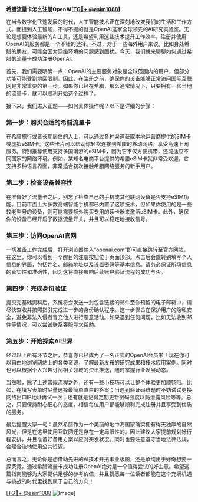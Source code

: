 **希腊流量卡怎么注册OpenAI[[TG💪+ @esim1088](https://t.me/s/esim1088)]**

在当今数字化飞速发展的时代，人工智能技术正在深刻地改变我们的生活和工作方式。而提到人工智能，不得不提的就是OpenAI这家全球领先的AI研究实验室。无论是想要体验最新的AI工具，还是希望利用这些技术提升工作效率，注册并使用OpenAI的服务都是一个不错的选择。不过，对于一些海外用户来说，比如身处希腊的朋友，可能会因为网络环境的问题感到困扰。今天，我们就来聊聊如何通过希腊的流量卡成功注册OpenAI。

首先，我们需要明确一点：OpenAI的主要服务对象是全球范围内的用户，但部分功能可能受到地区限制。因此，在注册之前，确保你的设备能够正常访问国际互联网是非常重要的第一步。如果你已经在希腊，那么通常情况下，只要拥有一张当地的流量卡，就可以顺利开始这个过程了。

接下来，我们进入正题——如何具体操作呢？以下是详细的步骤：

### 第一步：购买合适的希腊流量卡

在希腊旅行或者长期居住的人士，可以通过各种渠道获取本地运营商提供的SIM卡或虚拟eSIM卡。这些卡片可以帮助你轻松连接到希腊的移动网络，享受高速上网服务。特别推荐使用支持多国漫游的eSIM卡，因为它不仅方便携带，还能适应不同国家的网络环境。例如，某知名电商平台提供的希腊eSIM卡就非常受欢迎，它支持多种语言界面，非常适合初次接触希腊网络服务的新手用户。

### 第二步：检查设备兼容性

在准备好了流量卡之后，别忘了检查自己的手机或其他联网设备是否支持eSIM功能。目前市面上大多数高端智能手机都已内置了这项技术，但如果你使用的是一些较老型号的设备，则可能需要额外购买专用的读卡器来激活eSIM卡。此外，确保你的设备已经开启了数据流量开关，并且可以稳定地接收信号。

### 第三步：访问OpenAI官网

一切准备工作完成后，打开浏览器输入“openai.com”即可直接跳转至官方网站。在这里，你可以看到一个醒目的注册按钮位于页面顶部。点击后会跳转到填写个人信息的界面，包括姓名、邮箱地址以及设置密码等基本信息。请务必保证所填信息的真实性和准确性，因为这将直接影响后续账户验证流程的成功与否。

### 第四步：完成身份验证

提交完基础资料后，系统将会发送一封包含链接的邮件至你预留的电子邮箱中，请尽快查收并按照指引完成进一步的身份确认程序。这一步骤旨在保护用户的隐私安全，避免非法入侵者冒充他人进行恶意活动。如果遇到任何问题，比如无法收到邮件等情况，可以尝试联系客服寻求帮助。

### 第五步：开始探索AI世界

经过以上所有环节之后，恭喜你已经成为了一名正式的OpenAI会员啦！现在你可以自由地浏览网站上的各类资源，了解最新发布的研究成果和技术应用案例。同时也可以根据个人兴趣订阅相关领域的资讯推送，随时掌握行业发展动态。

当然啦，除了上述常规流程之外，还有一些小技巧可以让整个体验更加顺畅哦。比如，在填写表单时尽量选择最简单直白的答案；当遇到验证码难题时不妨试试更换网络出口IP地址再试一次；还有就是记得定期更新密码强度以防泄露风险等等。总之，只要保持耐心细心的态度，相信每位用户都能够顺利完成注册并且享受到优质的服务。

最后提醒大家一句：虽然希腊作为一个美丽的地中海国家确实拥有得天独厚的自然风光，但是在这里使用互联网还是存在一定局限性的。因此建议大家提前规划好行程安排，并且准备好备用方案以应对突发状况。同时也要注意遵守当地法律法规，合理合法地使用公共资源。

总而言之，无论你是想借助先进的AI技术开拓事业版图，还是单纯出于好奇想要一探究竟，通过希腊流量卡成功注册OpenAI绝对是一个值得尝试的好主意。希望这篇指南能够为大家提供足够的参考价值，并且祝愿每一位读者都能在这个充满机遇与挑战的时代里找到属于自己的方向！

[[TG💪+ @esim1088](https://t.me/s/esim1088) ![Image](https://i.postimg.cc/4NQfJmqS/Snipaste-2025-05-13-00-14-12.png)]